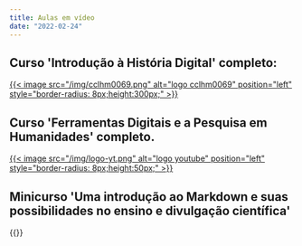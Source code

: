```yaml
---
title: Aulas em vídeo
date: "2022-02-24"
---
```


## Curso 'Introdução à História Digital' completo:

[{{< image src="/img/cclhm0069.png" alt="logo cclhm0069" position="left" style="border-radius: 8px;height:300px;" >}}](https://youtube.com/playlist?list=PLX52KPH23_mEnLRUFp_LX-avLJMr7bwHh)

## Curso 'Ferramentas Digitais e a Pesquisa em Humanidades' completo.

[{{< image src="/img/logo-yt.png" alt="logo youtube" position="left" style="border-radius: 8px;height:50px;" >}}](https://youtube.com/playlist?list=PLX52KPH23_mFJA6Gq4_kQBG7XjVm7Nhr8)

## Minicurso 'Uma introdução ao Markdown e suas possibilidades no ensino e divulgação científica'

{{<youtube  TtnATYla2gE>}}
